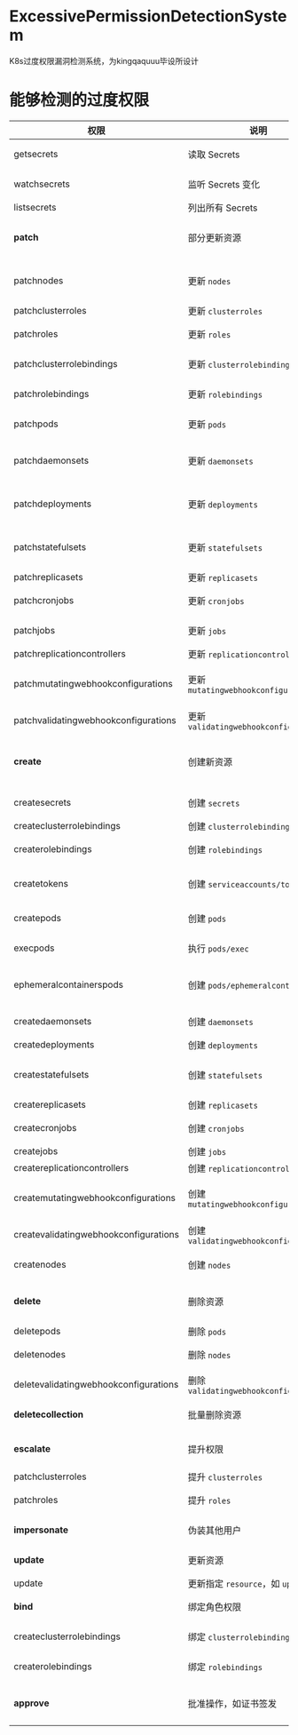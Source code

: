 # ExcessivePermissionDetectionSystem
K8s过度权限漏洞检测系统，为kingqaquuu毕设所设计

# 能够检测的过度权限

| 权限                                  | 说明                                   | 可能的影响                                           |
| ------------------------------------- | -------------------------------------- | ---------------------------------------------------- |
| getsecrets                            | 读取 Secrets                           | 泄露敏感数据（如凭据、Token）                        |
| watchsecrets                          | 监听 Secrets 变化                      | 可能长期监控到敏感信息的变化                         |
| listsecrets                           | 列出所有 Secrets                       | 批量泄露敏感信息                                     |
| **patch**                             | 部分更新资源                           | 可能被滥用修改关键配置，如 `ClusterRole`、`Pod`      |
| patchnodes                            | 更新 `nodes`                           | 可能导致节点配置被修改，影响调度和资源分配           |
| patchclusterroles                     | 更新 `clusterroles`                    | 可能导致权限提升                                     |
| patchroles                            | 更新 `roles`                           | 可能使普通用户获得更高权限                           |
| patchclusterrolebindings              | 更新 `clusterrolebindings`             | 可能导致权限继承问题                                 |
| patchrolebindings                     | 更新 `rolebindings`                    | 可能导致特定用户获得未授权权限                       |
| patchpods                             | 更新 `pods`                            | 可能修改 `Pod` 规格，影响应用运行                    |
| patchdaemonsets                       | 更新 `daemonsets`                      | 可能导致全局 `DaemonSet` 行为异常                    |
| patchdeployments                      | 更新 `deployments`                     | 可能影响 `Deployment` 变更，引发服务问题             |
| patchstatefulsets                     | 更新 `statefulsets`                    | 可能影响 `StatefulSet` 的一致性                      |
| patchreplicasets                      | 更新 `replicasets`                     | 可能导致副本异常                                     |
| patchcronjobs                         | 更新 `cronjobs`                        | 可能影响定时任务执行                                 |
| patchjobs                             | 更新 `jobs`                            | 可能影响一次性任务执行                               |
| patchreplicationcontrollers           | 更新 `replicationcontrollers`          | 可能影响副本控制                                     |
| patchmutatingwebhookconfigurations    | 更新 `mutatingwebhookconfigurations`   | 可能影响 Webhook 配置，带来安全风险                  |
| patchvalidatingwebhookconfigurations  | 更新 `validatingwebhookconfigurations` | 可能导致未授权的请求绕过安全验证                     |
| **create**                            | 创建新资源                             | 可能导致未授权的资源创建，如 `ServiceAccount`、`Pod` |
| createsecrets                         | 创建 `secrets`                         | 可能被滥用存储敏感数据                               |
| createclusterrolebindings             | 创建 `clusterrolebindings`             | 可能导致权限提升                                     |
| createrolebindings                    | 创建 `rolebindings`                    | 可能导致未授权的角色绑定                             |
| createtokens                          | 创建 `serviceaccounts/token`           | 可能创建高权限 `ServiceAccount` 令牌                 |
| createpods                            | 创建 `pods`                            | 可能导致未授权 `Pod` 运行                            |
| execpods                              | 执行 `pods/exec`                       | 可能导致远程代码执行                                 |
| ephemeralcontainerspods               | 创建 `pods/ephemeralcontainers`        | 可能导致攻击者在 `Pod` 内部运行任意代码              |
| createdaemonsets                      | 创建 `daemonsets`                      | 可能影响所有节点，带来全局风险                       |
| createdeployments                     | 创建 `deployments`                     | 可能影响应用部署                                     |
| createstatefulsets                    | 创建 `statefulsets`                    | 可能影响 `StatefulSet` 数据一致性                    |
| createreplicasets                     | 创建 `replicasets`                     | 可能导致副本异常                                     |
| createcronjobs                        | 创建 `cronjobs`                        | 可能导致计划任务执行未授权操作                       |
| createjobs                            | 创建 `jobs`                            | 可能影响任务调度                                     |
| createreplicationcontrollers          | 创建 `replicationcontrollers`          | 可能影响副本控制                                     |
| createmutatingwebhookconfigurations   | 创建 `mutatingwebhookconfigurations`   | 可能导致拦截请求，修改流量，带来安全风险             |
| createvalidatingwebhookconfigurations | 创建 `validatingwebhookconfigurations` | 可能导致绕过安全策略                                 |
| createnodes                           | 创建 `nodes`                           | 可能导致未授权的节点加入集群                         |
| **delete**                            | 删除资源                               | 可能导致业务中断，如 `Pod`、`Node` 被删除            |
| deletepods                            | 删除 `pods`                            | 可能导致应用终止                                     |
| deletenodes                           | 删除 `nodes`                           | 可能导致整个集群失稳                                 |
| deletevalidatingwebhookconfigurations | 删除 `validatingwebhookconfigurations` | 可能导致安全策略丢失                                 |
| **deletecollection**                  | 批量删除资源                           | 大规模删除资源，可能导致系统崩溃                     |
| **escalate**                          | 提升权限                               | 可能导致权限提升，如修改 `ClusterRole`               |
| patchclusterroles                     | 提升 `clusterroles`                    | 可能导致权限过大                                     |
| patchroles                            | 提升 `roles`                           | 可能导致权限管理混乱                                 |
| **impersonate**                       | 伪装其他用户                           | 可能导致攻击者获取更高权限                           |
| **update**                            | 更新资源                               | 修改资源内容，可能导致配置更改                       |
| update                                | 更新指定 `resource`，如 `updatepods`   | 可能影响应用运行                                     |
| **bind**                              | 绑定角色权限                           | 可能使低权限用户获得更高权限                         |
| createclusterrolebindings             | 绑定 `clusterrolebindings`             | 可能导致未授权权限提升                               |
| createrolebindings                    | 绑定 `rolebindings`                    | 可能导致普通用户获取管理员权限                       |
| **approve**                           | 批准操作，如证书签发                   | 可能导致未经授权的证书被签发，影响安全性             |
